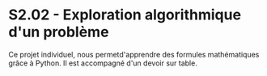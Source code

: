 # S2.02 - Exploration algorithmique d'un problème

Ce projet individuel, nous permetd'apprendre des formules mathématiques grâce à Python. Il est accompagné d'un devoir sur table.